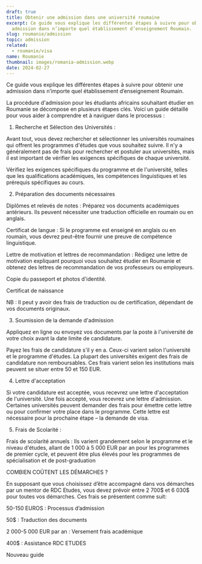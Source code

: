 ```yaml
---
draft: true
title: Obtenir une admission dans une université roumaine
excerpt: Ce guide vous explique les différentes étapes à suivre pour obtenir une
  admission dans n’importe quel établissement d’enseignement Roumain.
slug: roumanie/admission
topic: admission
related:
  - roumanie/visa
name: Roumanie
thumbnail: images/romania-admission.webp
date: 2024-02-27
---
```

<!--StartFragment-->

Ce guide vous explique les différentes étapes à suivre pour obtenir une admission dans n’importe quel établissement d’enseignement Roumain.



La procédure d'admission pour les étudiants africains souhaitant étudier en Roumanie se décompose en plusieurs étapes clés. Voici un guide détaillé pour vous aider à comprendre et à naviguer dans le processus :



1. Recherche et Sélection des Universités :



Avant tout, vous devez rechercher et sélectionner les universités roumaines qui offrent les programmes d'études que vous souhaitez suivre. Il n'y a généralement pas de frais pour rechercher et postuler aux universités, mais il est important de vérifier les exigences spécifiques de chaque université.



Vérifiez les exigences spécifiques du programme et de l'université, telles que les qualifications académiques, les compétences linguistiques et les prérequis spécifiques au cours.



2. Préparation des documents nécessaires



Diplômes et relevés de notes : Préparez vos documents académiques antérieurs. Ils peuvent nécessiter une traduction officielle en roumain ou en anglais.



Certificat de langue : Si le programme est enseigné en anglais ou en roumain, vous devrez peut-être fournir une preuve de compétence linguistique.



Lettre de motivation et lettres de recommandation : Rédigez une lettre de motivation expliquant pourquoi vous souhaitez étudier en Roumanie et obtenez des lettres de recommandation de vos professeurs ou employeurs.

Copie du passeport et photos d'identité.

Certificat de naissance



NB : Il peut y avoir des frais de traduction ou de certification, dépendant de vos documents originaux. 



3. Soumission de la demande d'admission



Appliquez en ligne ou envoyez vos documents par la poste à l'université de votre choix avant la date limite de candidature.



Payez les frais de candidature s'il y en a. Ceux-ci varient selon l'université et le programme d'études. La plupart des universités exigent des frais de candidature non remboursables. Ces frais varient selon les institutions mais peuvent se situer entre 50 et 150 EUR.



4. Lettre d'acceptation



Si votre candidature est acceptée, vous recevrez une lettre d'acceptation de l'université. Une fois accepté, vous recevrez une lettre d'admission. Certaines universités peuvent demander des frais pour émettre cette lettre ou pour confirmer votre place dans le programme. Cette lettre est nécessaire pour la prochaine étape – la demande de visa.



5. Frais de Scolarité :

Frais de scolarité annuels : Ils varient grandement selon le programme et le niveau d'études, allant de 1 000 à 5 000 EUR par an pour les programmes de premier cycle, et peuvent être plus élevés pour les programmes de spécialisation et de post-graduation



COMBIEN COÛTENT LES DÉMARCHES ?



En supposant que vous choisissez d’être accompagné dans vos démarches par un mentor de RDC Etudes, vous devez prévoir entre 2 700$ et 6 030$ pour toutes vos démarches. Ces frais se présentent comme suit:



50-150 EUROS : Processus d’admission

50$ : Traduction des documents

2 000-5 000 EUR par an : Versement frais académique

400$ : Assistance RDC ETUDES 



<!--EndFragment-->Nouveau guide